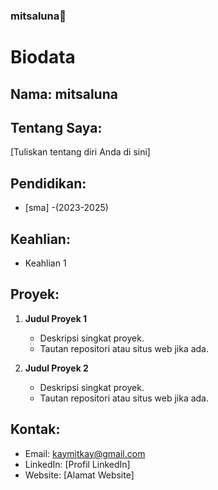 ### mitsaluna👋
# Biodata

## Nama: mitsaluna

## Tentang Saya:
[Tuliskan tentang diri Anda di sini]

## Pendidikan:
- [sma] -(2023-2025)

## Keahlian:
- Keahlian 1

## Proyek:
1. **Judul Proyek 1**
   - Deskripsi singkat proyek.
   - Tautan repositori atau situs web jika ada.
   
2. **Judul Proyek 2**
   - Deskripsi singkat proyek.
   - Tautan repositori atau situs web jika ada.

## Kontak:
- Email: kaymitkay@gmail.com
- LinkedIn: [Profil LinkedIn]
- Website: [Alamat Website]
